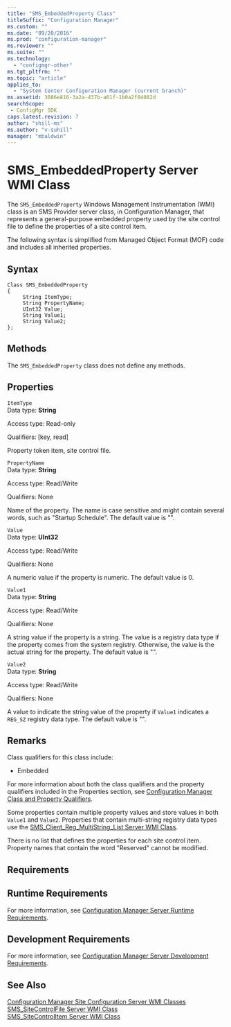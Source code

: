 ```yaml
---
title: "SMS_EmbeddedProperty Class"
titleSuffix: "Configuration Manager"
ms.custom: ""
ms.date: "09/20/2016"
ms.prod: "configuration-manager"
ms.reviewer: ""
ms.suite: ""
ms.technology:
  - "configmgr-other"
ms.tgt_pltfrm: ""
ms.topic: "article"
applies_to:
  - "System Center Configuration Manager (current branch)"
ms.assetid: 3086e816-3a2a-437b-a61f-1b0a2f04082dsearchScope: - ConfigMgr SDK
caps.latest.revision: 7
author: "shill-ms"
ms.author: "v-suhill"
manager: "mbaldwin"
---
```

# SMS_EmbeddedProperty Server WMI Class
The `SMS_EmbeddedProperty` Windows Management Instrumentation (WMI) class is an SMS Provider server class, in Configuration Manager, that represents a general-purpose embedded property used by the site control file to define the properties of a site control item.  

 The following syntax is simplified from Managed Object Format (MOF) code and includes all inherited properties.  

## Syntax  

```  
Class SMS_EmbeddedProperty  
{  
     String ItemType;  
     String PropertyName;  
     UInt32 Value;  
     String Value1;  
     String Value2;  
};  
```  

## Methods  
 The `SMS_EmbeddedProperty` class does not define any methods.  

## Properties  
 `ItemType`  
 Data type: **String**  

 Access type: Read-only  

 Qualifiers: [key, read]  

 Property token item, site control file.  

 `PropertyName`  
 Data type: **String**  

 Access type: Read/Write  

 Qualifiers: None  

 Name of the property. The name is case sensitive and might contain several words, such as "Startup Schedule". The default value is "".  

 `Value`  
 Data type: **UInt32**  

 Access type: Read/Write  

 Qualifiers: None  

 A numeric value if the property is numeric. The default value is 0.  

 `Value1`  
 Data type: **String**  

 Access type: Read/Write  

 Qualifiers: None  

 A string value if the property is a string. The value is a registry data type if the property comes from the system registry. Otherwise, the value is the actual string for the property. The default value is "".  

 `Value2`  
 Data type: **String**  

 Access type: Read/Write  

 Qualifiers: None  

 A value to indicate the string value of the property if `Value1` indicates a `REG_SZ` registry data type. The default value is "".  

## Remarks  
 Class qualifiers for this class include:  

-   Embedded  

 For more information about both the class qualifiers and the property qualifiers included in the Properties section, see [Configuration Manager Class and Property Qualifiers](../../../../../develop/reference/misc/class-and-property-qualifiers.md).  

 Some properties contain multiple property values and store values in both `Value1` and `Value2`. Properties that contain multi-string registry data types use the [SMS_Client_Reg_MultiString_List Server WMI Class](../../../../../develop/reference/core/servers/configure/sms_client_reg_multistring_list-server-wmi-class.md).  

 There is no list that defines the properties for each site control item. Property names that contain the word "Reserved" cannot be modified.  

## Requirements  

## Runtime Requirements  
 For more information, see [Configuration Manager Server Runtime Requirements](../../../../../develop/core/reqs/server-runtime-requirements.md).  

## Development Requirements  
 For more information, see [Configuration Manager Server Development Requirements](../../../../../develop/core/reqs/server-development-requirements.md).  

## See Also  
 [Configuration Manager Site Configuration Server WMI Classes](../../../../../develop/reference/core/servers/configure/site-configuration-server-wmi-classes.md)   
 [SMS_SiteControlFile Server WMI Class](../../../../../develop/reference/core/servers/configure/sms_sitecontrolfile-server-wmi-class.md)   
 [SMS_SiteControlItem Server WMI Class](../../../../../develop/reference/core/servers/configure/sms_sitecontrolitem-server-wmi-class.md)
